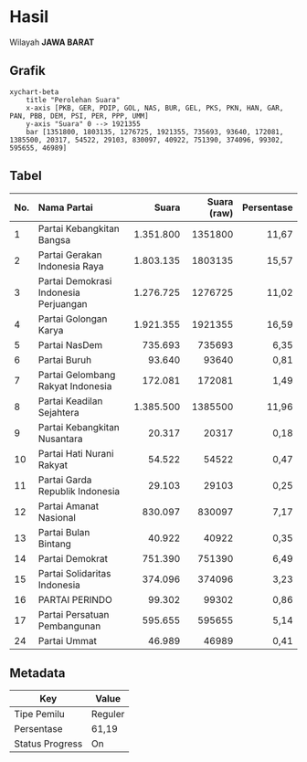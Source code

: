 # Hasil

Wilayah **JAWA BARAT**

## Grafik

```mermaid
xychart-beta
    title "Perolehan Suara"
    x-axis [PKB, GER, PDIP, GOL, NAS, BUR, GEL, PKS, PKN, HAN, GAR, PAN, PBB, DEM, PSI, PER, PPP, UMM]
    y-axis "Suara" 0 --> 1921355
    bar [1351800, 1803135, 1276725, 1921355, 735693, 93640, 172081, 1385500, 20317, 54522, 29103, 830097, 40922, 751390, 374096, 99302, 595655, 46989]
```

## Tabel

| No. | Nama Partai                           | Suara     | Suara (raw) | Persentase |
|:--- |:------------------------------------- | ---------:| -----------:| ----------:|
| 1   | Partai Kebangkitan Bangsa             | 1.351.800 | 1351800     | 11,67      |
| 2   | Partai Gerakan Indonesia Raya         | 1.803.135 | 1803135     | 15,57      |
| 3   | Partai Demokrasi Indonesia Perjuangan | 1.276.725 | 1276725     | 11,02      |
| 4   | Partai Golongan Karya                 | 1.921.355 | 1921355     | 16,59      |
| 5   | Partai NasDem                         | 735.693   | 735693      | 6,35       |
| 6   | Partai Buruh                          | 93.640    | 93640       | 0,81       |
| 7   | Partai Gelombang Rakyat Indonesia     | 172.081   | 172081      | 1,49       |
| 8   | Partai Keadilan Sejahtera             | 1.385.500 | 1385500     | 11,96      |
| 9   | Partai Kebangkitan Nusantara          | 20.317    | 20317       | 0,18       |
| 10  | Partai Hati Nurani Rakyat             | 54.522    | 54522       | 0,47       |
| 11  | Partai Garda Republik Indonesia       | 29.103    | 29103       | 0,25       |
| 12  | Partai Amanat Nasional                | 830.097   | 830097      | 7,17       |
| 13  | Partai Bulan Bintang                  | 40.922    | 40922       | 0,35       |
| 14  | Partai Demokrat                       | 751.390   | 751390      | 6,49       |
| 15  | Partai Solidaritas Indonesia          | 374.096   | 374096      | 3,23       |
| 16  | PARTAI PERINDO                        | 99.302    | 99302       | 0,86       |
| 17  | Partai Persatuan Pembangunan          | 595.655   | 595655      | 5,14       |
| 24  | Partai Ummat                          | 46.989    | 46989       | 0,41       |


## Metadata

| Key             | Value   |
| --------------- | ------- |
| Tipe Pemilu     | Reguler |
| Persentase      | 61,19   |
| Status Progress | On      |



